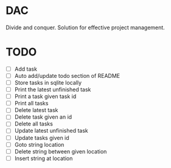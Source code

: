 # DAC

Divide and conquer. Solution for effective project management.

# TODO

- [ ] Add task
- [ ] Auto add/update todo section of README
- [ ] Store tasks in sqlite locally
- [ ] Print the latest unfinished task
- [ ] Print a task given task id
- [ ] Print all tasks
- [ ] Delete latest task
- [ ] Delete task given an id
- [ ] Delete all tasks
- [ ] Update latest unfinished task
- [ ] Update  tasks given id
- [ ] Goto string location
- [ ] Delete string between given location
- [ ] Insert string at location
